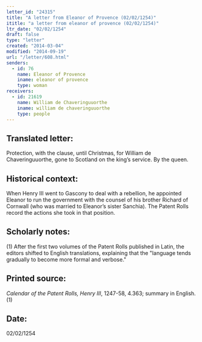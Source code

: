 ```yaml
---
letter_id: "24315"
title: "A letter from Eleanor of Provence (02/02/1254)"
ititle: "a letter from eleanor of provence (02/02/1254)"
ltr_date: "02/02/1254"
draft: false
type: "letter"
created: "2014-03-04"
modified: "2014-09-19"
url: "/letter/608.html"
senders:
  - id: 76
    name: Eleanor of Provence
    iname: eleanor of provence
    type: woman
receivers:
  - id: 21619
    name: William de Chaveringuuorthe
    iname: william de chaveringuuorthe
    type: people
---
```

<h2> Translated letter:</h2>Protection, with the clause, until Christmas, for William de Chaveringuuorthe, gone to Scotland on the king’s service.
By the queen.
<h2 class="mt-4"> Historical context:</h2>When Henry III went to Gascony to deal with a rebellion, he appointed Eleanor to run the government with the counsel of his brother Richard of Cornwall (who was married to Eleanor’s sister Sanchia). The Patent Rolls record the actions she took in that position.
<h2 class="mt-4"> Scholarly notes:</h2>(1) After the first two volumes of the Patent Rolls published in Latin, the editors shifted to English translations, explaining that the "language tends gradually to become more formal and verbose."
<h2 class="mt-4"> Printed source:</h2><p><em>Calendar of the Patent Rolls, Henry III</em>, 1247-58, 4.363; summary in English.(1)</p><h2 class="mt-4"> Date:</h2>02/02/1254